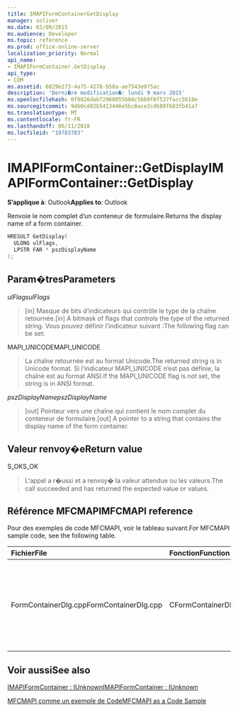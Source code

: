 ```yaml
---
title: IMAPIFormContainerGetDisplay
manager: soliver
ms.date: 03/09/2015
ms.audience: Developer
ms.topic: reference
ms.prod: office-online-server
localization_priority: Normal
api_name:
- IMAPIFormContainer.GetDisplay
api_type:
- COM
ms.assetid: 6829e273-4a75-4278-b58a-ae7543e075ac
description: 'Derni�re modification�: lundi 9 mars 2015'
ms.openlocfilehash: 0f9826dab72968055604c5bb9f8f537facc5618e
ms.sourcegitcommit: 9d60cd82b5413446e5bc8ace2cd689f683fb41a7
ms.translationtype: MT
ms.contentlocale: fr-FR
ms.lasthandoff: 06/11/2018
ms.locfileid: "19783783"
---
```

# <a name="imapiformcontainergetdisplay"></a><span data-ttu-id="232fd-103">IMAPIFormContainer::GetDisplay</span><span class="sxs-lookup"><span data-stu-id="232fd-103">IMAPIFormContainer::GetDisplay</span></span>

  
  
<span data-ttu-id="232fd-104">**S’applique à**: Outlook</span><span class="sxs-lookup"><span data-stu-id="232fd-104">**Applies to**: Outlook</span></span> 
  
<span data-ttu-id="232fd-105">Renvoie le nom complet d’un conteneur de formulaire.</span><span class="sxs-lookup"><span data-stu-id="232fd-105">Returns the display name of a form container.</span></span>
  
```cpp
HRESULT GetDisplay(
  ULONG ulFlags,
  LPSTR FAR * pszDisplayName
);
```

## <a name="parameters"></a><span data-ttu-id="232fd-106">Param�tres</span><span class="sxs-lookup"><span data-stu-id="232fd-106">Parameters</span></span>

 <span data-ttu-id="232fd-107">_ulFlags_</span><span class="sxs-lookup"><span data-stu-id="232fd-107">_ulFlags_</span></span>
  
> <span data-ttu-id="232fd-108">[in] Masque de bits d’indicateurs qui contrôle le type de la chaîne retournée.</span><span class="sxs-lookup"><span data-stu-id="232fd-108">[in] A bitmask of flags that controls the type of the returned string.</span></span> <span data-ttu-id="232fd-109">Vous pouvez définir l’indicateur suivant :</span><span class="sxs-lookup"><span data-stu-id="232fd-109">The following flag can be set:</span></span>
    
<span data-ttu-id="232fd-110">MAPI_UNICODE</span><span class="sxs-lookup"><span data-stu-id="232fd-110">MAPI_UNICODE</span></span> 
  
> <span data-ttu-id="232fd-111">La chaîne retournée est au format Unicode.</span><span class="sxs-lookup"><span data-stu-id="232fd-111">The returned string is in Unicode format.</span></span> <span data-ttu-id="232fd-112">Si l’indicateur MAPI_UNICODE n’est pas définie, la chaîne est au format ANSI.</span><span class="sxs-lookup"><span data-stu-id="232fd-112">If the MAPI_UNICODE flag is not set, the string is in ANSI format.</span></span>
    
 <span data-ttu-id="232fd-113">_pszDisplayName_</span><span class="sxs-lookup"><span data-stu-id="232fd-113">_pszDisplayName_</span></span>
  
> <span data-ttu-id="232fd-114">[out] Pointeur vers une chaîne qui contient le nom complet du conteneur de formulaire.</span><span class="sxs-lookup"><span data-stu-id="232fd-114">[out] A pointer to a string that contains the display name of the form container.</span></span>
    
## <a name="return-value"></a><span data-ttu-id="232fd-115">Valeur renvoy�e</span><span class="sxs-lookup"><span data-stu-id="232fd-115">Return value</span></span>

<span data-ttu-id="232fd-116">S_OK</span><span class="sxs-lookup"><span data-stu-id="232fd-116">S_OK</span></span> 
  
> <span data-ttu-id="232fd-117">L'appel a r�ussi et a renvoy� la valeur attendue ou les valeurs.</span><span class="sxs-lookup"><span data-stu-id="232fd-117">The call succeeded and has returned the expected value or values.</span></span>
    
## <a name="mfcmapi-reference"></a><span data-ttu-id="232fd-118">Référence MFCMAPI</span><span class="sxs-lookup"><span data-stu-id="232fd-118">MFCMAPI reference</span></span>

<span data-ttu-id="232fd-119">Pour des exemples de code MFCMAPI, voir le tableau suivant.</span><span class="sxs-lookup"><span data-stu-id="232fd-119">For MFCMAPI sample code, see the following table.</span></span>
  
|<span data-ttu-id="232fd-120">**Fichier**</span><span class="sxs-lookup"><span data-stu-id="232fd-120">**File**</span></span>|<span data-ttu-id="232fd-121">**Fonction**</span><span class="sxs-lookup"><span data-stu-id="232fd-121">**Function**</span></span>|<span data-ttu-id="232fd-122">**Commentaire**</span><span class="sxs-lookup"><span data-stu-id="232fd-122">**Comment**</span></span>|
|:-----|:-----|:-----|
|<span data-ttu-id="232fd-123">FormContainerDlg.cpp</span><span class="sxs-lookup"><span data-stu-id="232fd-123">FormContainerDlg.cpp</span></span>  <br/> |<span data-ttu-id="232fd-124">CFormContainerDlg::CFormContainerDlg</span><span class="sxs-lookup"><span data-stu-id="232fd-124">CFormContainerDlg::CFormContainerDlg</span></span>  <br/> |<span data-ttu-id="232fd-125">MFCMAPI utilise la méthode **IMAPIFormContainer::GetDisplay** pour obtenir le nom du formulaire conteneur lors du rendu CFormContainerDlg.</span><span class="sxs-lookup"><span data-stu-id="232fd-125">MFCMAPI uses the **IMAPIFormContainer::GetDisplay** method to get the name of the form container when it renders CFormContainerDlg.</span></span>  <br/> |
   
## <a name="see-also"></a><span data-ttu-id="232fd-126">Voir aussi</span><span class="sxs-lookup"><span data-stu-id="232fd-126">See also</span></span>



[<span data-ttu-id="232fd-127">IMAPIFormContainer : IUnknown</span><span class="sxs-lookup"><span data-stu-id="232fd-127">IMAPIFormContainer : IUnknown</span></span>](imapiformcontaineriunknown.md)


[<span data-ttu-id="232fd-128">MFCMAPI comme un exemple de Code</span><span class="sxs-lookup"><span data-stu-id="232fd-128">MFCMAPI as a Code Sample</span></span>](mfcmapi-as-a-code-sample.md)

